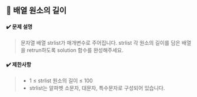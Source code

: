 ## :blue_book: 배열 원소의 길이

#### :heavy_check_mark: 문제 설명 
> 문자열 배열 strlist가 매개변수로 주어집니다. strlist 각 원소의 길이를 담은 배열을 retrun하도록 solution 함수를 완성해주세요.

#### :heavy_check_mark: 제한사항
> * 1 ≤ strlist 원소의 길이 ≤ 100
> * strlist는 알파벳 소문자, 대문자, 특수문자로 구성되어 있습니다.
